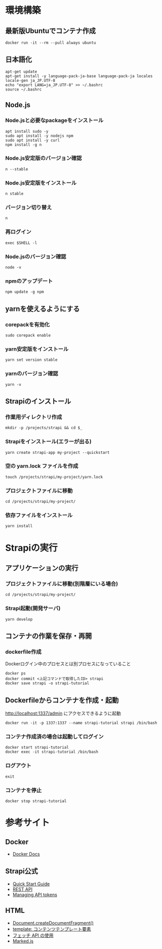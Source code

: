 
# 環境構築

## 最新版Ubuntuでコンテナ作成

```
docker run -it --rm --pull always ubuntu
```

## 日本語化

```
apt-get update
apt-get install -y language-pack-ja-base language-pack-ja locales
locale-gen ja_JP.UTF-8
echo "export LANG=ja_JP.UTF-8" >> ~/.bashrc
source ~/.bashrc
```

## Node.js

### Node.jsと必要なpackageをインストール

```
apt install sudo -y
sudo apt install -y nodejs npm
sudo apt install -y curl
npm install -g n
```

### Node.js安定版のバージョン確認

```
n --stable
```

### Node.js安定版をインストール

```
n stable
```

### バージョン切り替え

```
n
```

### 再ログイン

```
exec $SHELL -l
```

### Node.jsのバージョン確認

```
node -v
```

### npmのアップデート

```
npm update -g npm
```

## yarnを使えるようにする

### corepackを有効化

```
sudo corepack enable
```

### yarn安定版をインストール

```
yarn set version stable
```

### yarnのバージョン確認

```
yarn -v
```

## Strapiのインストール

### 作業用ディレクトリ作成

```
mkdir -p /projects/strapi && cd $_
```

### Strapiをインストール(エラーが出る)

```
yarn create strapi-app my-project --quickstart
```

### 空の yarn.lock ファイルを作成

```
touch /projects/strapi/my-project/yarn.lock
```

### プロジェクトファイルに移動

```
cd /projects/strapi/my-project/
```

### 依存ファイルをインストール

```
yarn install
```

# Strapiの実行

## アプリケーションの実行

### プロジェクトファイルに移動(別階層にいる場合)

```
cd /projects/strapi/my-project/
```

### Strapi起動(開発サーバ)

```
yarn develop
```

## コンテナの作業を保存・再開

### dockerfile作成

Dockerログイン中のプロセスとは別プロセスになっていること

```
docker ps
docker commit <上記コマンドで取得したID> strapi
docker save strapi -o strapi-tutorial
```

## Dockerfileからコンテナを作成・起動

<http://localhost:1337/admin> にアクセスできるように起動

```
docker run -it -p 1337:1337 --name strapi-tutorial strapi /bin/bash
```

### コンテナ作成済の場合は起動してログイン

```
docker start strapi-tutorial
docker exec -it strapi-tutorial /bin/bash
```

### ログアウト

```
exit
```

### コンテナを停止
```
docker stop strapi-tutorial
```

# 参考サイト

## Docker

* [Docker Docs](https://matsuand.github.io/docs.docker.jp.onthefly/)

## Strapi公式

* [Quick Start Guide](https://docs.strapi.io/dev-docs/quick-start)
* [REST API](https://docs.strapi.io/dev-docs/api/rest)
* [Managing API tokens](https://docs.strapi.io/user-docs/settings/API-tokens)

## HTML

* [Document.createDocumentFragment()](https://developer.mozilla.org/ja/docs/Web/API/Document/createDocumentFragment)
* [template: コンテンツテンプレート要素](https://developer.mozilla.org/ja/docs/Web/HTML/Element/template)
* [フェッチ API の使用](https://developer.mozilla.org/ja/docs/Web/API/Fetch_API/Using_Fetch)
* [Marked.js](https://github.com/markedjs/marked)
